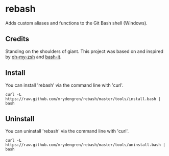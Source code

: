 # rebash

Adds custom aliases and functions to the Git Bash shell (Windows).

## Credits

Standing on the shoulders of giant. This project was based on and inspired by [oh-my-zsh](https://github.com/robbyrussell/oh-my-zsh) and [bash-it](https://github.com/revans/bash-it).

## Install

You can install 'rebash' via the command line with 'curl'.

    curl -L https://raw.github.com/mrydengren/rebash/master/tools/install.bash | bash
    
## Uninstall

You can uninstall 'rebash' via the command line with 'curl'.

    curl -L https://raw.github.com/mrydengren/rebash/master/tools/uninstall.bash | bash
